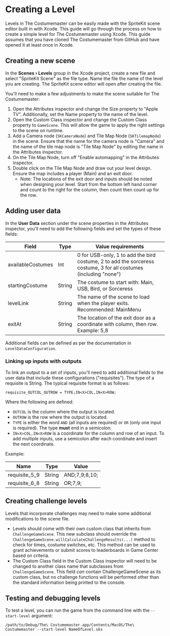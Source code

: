 # Creating a Level

Levels in The Costumemaster can be easily made with the SpriteKit scene editor built in with Xcode. This guide will go through the
process on how to create a simple level for The Costumemaster using Xcode. This guide assumes that you have cloned The 
Costumemaster from GitHub and have opened it at least once in Xcode.

## Creating a new scene

In the **Scenes &rsaquo; Levels** group in the Xcode project, create a new file and select "SpriteKit Scene" as the file type. Name the file
the name of the level you are creating. The SpriteKit scene editor will open after creating the file.

You'll need to make a few adjustments to make the scene suitable for The Costumemaster:

1. Open the Attributes inspector and change the Size property to "Apple TV". Additionally, set the Name property to the name of the level.
2. Open the Custom Class inspector and change the Custom Class property to `GameScene`. This will allow the game to apply the right
    settings to the scene on runtime.
3. Add a Camera node (`SKCameraNode`) and Tile Map Node (`SKTilemapNode`) in the scene. Ensure that the name for the camera node
    is "Camera" and the name of the tile map node is "Tile Map Node" by editing the name in the Attributes inspector.
4. On the Tile Map Node, turn off "Enable automapping" in the Attributes inspector.
5. Double click on the Tile Map Node and draw out your level design. Ensure the map includes a player (Main) and an exit door.
    - Note: The locations of the exit door and inputs should be noted when designing your level. Start from the bottom left hand corner and
      count to the right for the column, then count then count up for the row.

## Adding user data

In the **User Data** section under the scene properties in the Attributes inspector, you'll need to add the following fields and set the types
of these fields:

| Field | Type | Value requirements |
| ----- | ---- | --------------- |
| availableCostumes | Int | 0 for USB-only, 1 to add the bird costume, 2 to add the sorceress costume, 3 for all costumes (including "none") |
| startingCostume | String | The costume to start with: Main, USB, Bird, or Sorceress |
| levelLink | String | The name of the scene to load when the player exits. Recommended: MainMenu |
| exitAt | String | The location of the exit door as a coordinate with column, then row. Example: 5,8 |

Additional fields can be defined as per the documentation in `LevelDataConfiguration`.

### Linking up inputs with outputs

To link an output to a set of inputs, you'll need to add additional fields to the user data that include these configurations ("requisites"). The 
type of a requisite is String. The typical requisite format is as follows:

`requisite_OUTCOL_OUTROW = TYPE;IN<X>COL,IN<X>ROW;`

Where the following are defined:

- `OUTCOL` is the column where the output is located.
- `OUTROW` is the row where the output is located.
- `TYPE` is either the word `AND` (all inputs are required) or `OR` (only one input is required). The type **must** end in a semicolon.
- `IN<X>COL,IN<X>ROW` is a coordinate for the column and row of an input. To add multiple inputs, use a semicolon after each coordinate
  and insert the next coordinate.


Example:

| Name | Type | Value |
| ----- | ---- | ----- |
| requisite_5_9 | String | AND;7,9;8,10; |
| requisite_6_8 | String | OR;7,9; |

## Creating challenge levels

Levels that incorporate challenges may need to make some additional modifications to the scene file.

- Levels should come with their own custom class that inherits from `ChallengeGameScene`. This new subclass should override
  the `ChallengeGameScene.willCalculateChallengeResults(...)` method to check for times, costume switches, etc. This
  method can be used to grant achievements or submit scores to leaderboards in Game Center based on criteria.
- The Custom Class field in the Custom Class inspector will need to be changed to another class name that subclasses from 
  `ChallengeGameScene`. This field _can_ contain ChallengeGameScene as its custom class, but no challenge functions will
  be performed other than the standard information being printed to the console.

## Testing and debugging levels

To test a level, you can run the game from the command line with the `--start-level` argument:

```
/path/to/Debug/The\ Costumemaster.app/Contents/MacOS/The\ Costumemaster --start-level NameOfLevel.sks
```
